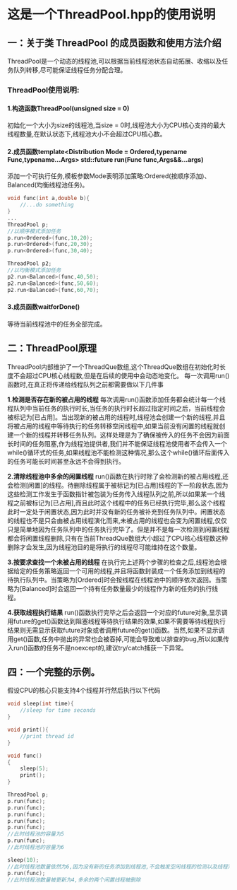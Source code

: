 # 这是一个ThreadPool.hpp的使用说明

## 一：关于类 ThreadPool 的成员函数和使用方法介绍
ThreadPool是一个动态的线程池,可以根据当前线程池状态自动拓展、收缩以及任务队列转移,尽可能保证线程任务分配合理。 <br />

### ThreadPool使用说明:<br />

#### 1.构造函数ThreadPool(unsigned size = 0)
初始化一个大小为size的线程池,当size = 0时,线程池大小为CPU核心支持的最大线程数量,在默认状态下,线程池大小不会超过CPU核心数。<br />

#### 2.成员函数template<Distribution Mode = Ordered,typename Func,typename...Args> std::future<ReturnType> run(Func func,Args&&...args)
添加一个可执行任务,模板参数Mode表明添加策略:Ordered(按顺序添加)、Balanced(均衡线程池任务)。
```c++
void func(int a,double b){
    //...do something
}
...
ThreadPool p;
//以顺序模式添加任务
p.run<Ordered>(func,10,20);
p.run<Ordered>(func,20,30);
p.run<Ordered>(func,30,40);

ThreadPool p2;
//以均衡模式添加任务
p2.run<Balanced>(func,40,50);
p2.run<Balanced>(func,50,60);
p2.run<Balanced>(func,60,70);
```

#### 3.成员函数waitforDone()
等待当前线程池中的任务全部完成。

## 二：ThreadPool原理

ThreadPool内部维护了一个ThreadQue数组,这个ThreadQue数组在初始化时长度不会超过CPU核心线程数,但是在后续的使用中会动态地变化。
每一次调用run()函数时,在真正将传递给线程队列之前都需要做以下几件事

**1.检测是否存在新的被占用的线程**
每次调用run()函数添加任务都会统计每一个线程队列中当前任务的执行时长,当任务的执行时长超过指定时间之后，当前线程会被标记为[已占用]。当出现新的被占用的线程时,线程池会创建一个新的线程,并且将被占用的线程中等待执行的任务转移空闲线程中,如果当前没有闲置的线程就创建一个新的线程并转移任务队列。这样处理是为了确保被传入的任务不会因为前面长时间的任务阻塞,作为线程池提供者,我们并不能保证线程池使用者不会传入一个while()循环式的任务,如果线程池不能检测这种情况,那么这个while()循环后面传入的任务可能长时间甚至永远不会得到执行。

**2.清除线程池中多余的闲置线程**
run()函数在执行时除了会检测新的被占用线程,还会检测[闲置]的线程。待删除线程属于被标记为[已占用]线程的下一阶段状态,因为这些检测工作发生于函数指针被包装为任务传入线程队列之前,所以如果某一个线程之前被标记为[已占用],而且此时这个线程中的任务已经执行完毕,那么这个线程此时一定处于闲置状态,因为此时并没有新的任务被补充到任务队列中。闲置状态的线程也不是只会由被占用线程演化而来,未被占用的线程也会变为闲置线程,仅仅只是简单地因为任务队列中的任务执行完毕了。但是并不是每一次检测到闲置线程都会将闲置线程删除,只有在当前ThreadQue数组大小超过了CPU核心线程数这种删除才会发生,因为线程池目的是将执行的线程尽可能维持在这个数量。

**3.按要求查找一个未被占用的线程**
在执行完上述两个步骤的检查之后,线程池会根据给定的任务策略返回一个可用的线程,并且将函数封装成一个任务添加到线程的待执行队列中。当策略为[Ordered]时会按线程在线程池中的顺序依次返回。当策略为[Balanced]时会返回一个持有任务数量最少的线程作为新的任务的执行线程。

**4.获取线程执行结果**
run()函数执行完毕之后会返回一个对应的future对象,显示调用future的get()函数达到阻塞线程等待执行结果的效果,如果不需要等待线程执行结果则无需显示获取future对象或者调用future的get()函数。当然,如果不显示调用get()函数,任务中抛出的异常也会被吞掉,可能会导致难以排查的bug,所以如果传入run()函数的任务不是noexcept的,建议try/catch捕获一下异常。

## 四：一个完整的示例。
假设CPU的核心只能支持4个线程并行然后执行以下代码
```c++
void sleep(int time){
    //sleep for time seconds
}

void print(){
    //print thread id
}

void func()
{
    sleep(5);
    print();
}

ThreadPool p;
p.run(func);
p.run(func);
p.run(func);
p.run(func);
p.run(func);
//此时线程池的容量为5
p.run(func);
//此时线程池的容量为6

sleep(10);
//此时线程池数量依然为6,因为没有新的任务添加到线程池,不会触发空闲线程的检测以及线程池的更新
p.run(func);
//此时线程池数量被更新为4,多余的两个闲置线程被删除
```
